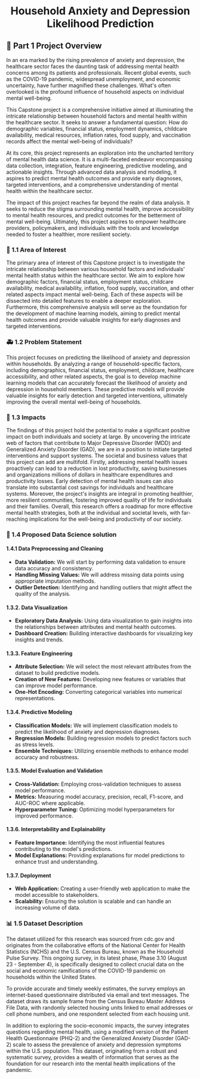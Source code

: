 <div align="center">
  
# Household Anxiety and Depression Likelihood Prediction 

</div>

## 📌 Part 1 Project Overview
In an era marked by the rising prevalence of anxiety and depression, the healthcare sector faces the daunting task of addressing mental health concerns among its patients and professionals. Recent global events, such as the COVID-19 pandemic, widespread unemployment, and economic uncertainty, have further magnified these challenges. 
What's often overlooked is the profound influence of household aspects on individual mental well-being.   

This Capstone project is a comprehensive initiative aimed at illuminating the intricate relationship between household factors and mental health within the healthcare sector. It seeks to answer a fundamental question: How do demographic variables, financial status, employment dynamics, childcare availability, medical resources, inflation rates, 
food supply, and vaccination records affect the mental well-being of individuals? 

At its core, this project represents an exploration into the uncharted territory of mental health data science. It is a multi-faceted endeavor encompassing data collection, integration, feature engineering, predictive modeling, and actionable insights. Through advanced data analysis and modeling, it aspires to predict mental health outcomes 
and provide early diagnoses, targeted interventions, and a comprehensive understanding of mental health within the healthcare sector.

The impact of this project reaches far beyond the realm of data analysis. It seeks to reduce the stigma surrounding mental health, improve accessibility to mental health resources, and predict outcomes for the betterment of mental well-being. Ultimately, this project aspires to empower healthcare providers, policymakers, and individuals with 
the tools and knowledge needed to foster a healthier, more resilient society.

### 🎯 1.1 Area of Interest
The primary area of interest of this Capstone project is to investigate the intricate relationship between various household factors and individuals' mental health status within the healthcare sector. We aim to explore how 
demographic factors, financial status, employment status, childcare availability, medical availability, inflation, food supply, vaccination, and other related aspects impact mental well-being. Each of these aspects will be 
dissected into detailed features to enable a deeper exploration. Furthermore, this comprehensive analysis will serve as the foundation for the development of machine learning models, aiming to predict mental health outcomes 
and provide valuable insights for early diagnoses and targeted interventions.

### 🚑 1.2 Problem Statement

This project focuses on predicting the likelihood of anxiety and depression within households. By analyzing a range of household-specific factors, including demographics, financial status, employment, childcare, healthcare 
accessibility, and other related aspects, the goal is to develop machine learning models that can accurately forecast the likelihood of anxiety and depression in household members. These predictive models will provide valuable 
insights for early detection and targeted interventions, ultimately improving the overall mental well-being of households.

### 🎉 1.3 Impacts

The findings of this project hold the potential to make a significant positive impact on both individuals and society at large. By uncovering the intricate web of factors that contribute to Major Depressive Disorder (MDD) and Generalized Anxiety Disorder (GAD), we are in a position to initiate targeted interventions and support systems. The societal and business values that this project can add are multifold. Firstly, addressing mental health issues proactively can lead to a reduction in lost productivity, saving businesses and organizations millions of dollars in healthcare expenditures and productivity losses. Early detection of mental health issues can also translate into substantial cost savings for individuals and healthcare systems. Moreover, the project's insights are integral in promoting healthier, more resilient communities, fostering improved quality of life for individuals and their families. Overall, this research offers a roadmap for more effective mental health strategies, both at the individual and societal levels, with far-reaching implications for the well-being and productivity of our society.

### 🎢 1.4 Proposed Data Science solution
#### 1.4.1 Data Preprocessing and Cleaning

- **Data Validation:** We will start by performing data validation to ensure data accuracy and consistency.
- **Handling Missing Values:** We will address missing data points using appropriate imputation methods.
- **Outlier Detection:** Identifying and handling outliers that might affect the quality of the analysis.

#### 1.3.2. Data Visualization

- **Exploratory Data Analysis:** Using data visualization to gain insights into the relationships between attributes and mental health outcomes.
- **Dashboard Creation:** Building interactive dashboards for visualizing key insights and trends.

#### 1.3.3. Feature Engineering

- **Attribute Selection:** We will select the most relevant attributes from the dataset to build predictive models.
- **Creation of New Features:** Developing new features or variables that can improve model performance.
- **One-Hot Encoding:** Converting categorical variables into numerical representations.

#### 1.3.4. Predictive Modeling

- **Classification Models:** We will implement classification models to predict the likelihood of anxiety and depression diagnoses.
- **Regression Models:** Building regression models to predict factors such as stress levels.
- **Ensemble Techniques:** Utilizing ensemble methods to enhance model accuracy and robustness.

#### 1.3.5. Model Evaluation and Validation

- **Cross-Validation:** Employing cross-validation techniques to assess model performance.
- **Metrics:** Measuring model accuracy, precision, recall, F1-score, and AUC-ROC where applicable.
- **Hyperparameter Tuning:** Optimizing model hyperparameters for improved performance.

#### 1.3.6. Interpretability and Explainability

- **Feature Importance:** Identifying the most influential features contributing to the model's predictions.
- **Model Explanations:** Providing explanations for model predictions to enhance trust and understanding.

#### 1.3.7. Deployment

- **Web Application:** Creating a user-friendly web application to make the model accessible to stakeholders.
- **Scalability:** Ensuring the solution is scalable and can handle an increasing volume of data.

### 📊 1.5 Dataset Description

The dataset utilized for this research was sourced from cdc.gov and originates from the collaborative efforts of the National Center for Health Statistics (NCHS) and the U.S. Census Bureau, known as the Household Pulse Survey. This ongoing survey, in its latest phase, Phase 3.10 (August 23 - September 4), is specifically designed to collect crucial data on the social and economic ramifications of the COVID-19 pandemic on households within the United States. 

To provide accurate and timely weekly estimates, the survey employs an internet-based questionnaire distributed via email and text messages. The dataset draws its sample frame from the Census Bureau Master Address File Data, with randomly selected housing units linked to email addresses or cell phone numbers, and one respondent selected from each housing unit.

In addition to exploring the socio-economic impacts, the survey integrates questions regarding mental health, using a modified version of the Patient Health Questionnaire (PHQ-2) and the Generalized Anxiety Disorder (GAD-2) scale to assess the prevalence of anxiety and depression symptoms within the U.S. population. This dataset, originating from a robust and systematic survey, provides a wealth of information that serves as the foundation for our research into the mental health implications of the pandemic.



